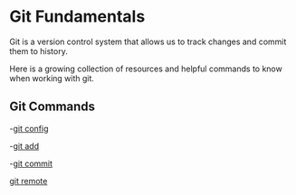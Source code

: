 # Git Fundamentals

Git is a version control system that allows us to track changes and commit them to history.

Here is a growing collection of resources and helpful commands to know when working with git.

## Git Commands
-[git config](./commands/config.md)

-[git add](./commands/Add.md)

-[git commit](./commands/Commit.md)

[git remote](./commands/Remote.md)